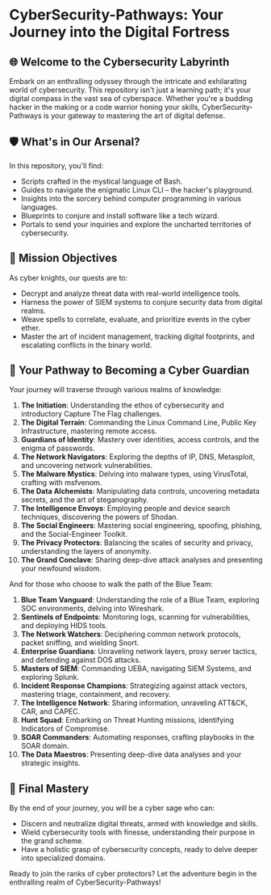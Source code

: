 
# CyberSecurity-Pathways: Your Journey into the Digital Fortress

## 🌐 Welcome to the Cybersecurity Labyrinth

Embark on an enthralling odyssey through the intricate and exhilarating world of cybersecurity. This repository isn't just a learning path; it's your digital compass in the vast sea of cyberspace. Whether you're a budding hacker in the making or a code warrior honing your skills, CyberSecurity-Pathways is your gateway to mastering the art of digital defense.

## 🛡️ What's in Our Arsenal?

In this repository, you'll find:
- Scripts crafted in the mystical language of Bash.
- Guides to navigate the enigmatic Linux CLI – the hacker's playground.
- Insights into the sorcery behind computer programming in various languages.
- Blueprints to conjure and install software like a tech wizard.
- Portals to send your inquiries and explore the uncharted territories of cybersecurity.

## 🎯 Mission Objectives

As cyber knights, our quests are to:
- Decrypt and analyze threat data with real-world intelligence tools.
- Harness the power of SIEM systems to conjure security data from digital realms.
- Weave spells to correlate, evaluate, and prioritize events in the cyber ether.
- Master the art of incident management, tracking digital footprints, and escalating conflicts in the binary world.

## 🚀 Your Pathway to Becoming a Cyber Guardian

Your journey will traverse through various realms of knowledge:
1. **The Initiation**: Understanding the ethos of cybersecurity and introductory Capture The Flag challenges.
2. **The Digital Terrain**: Commanding the Linux Command Line, Public Key Infrastructure, mastering remote access.
3. **Guardians of Identity**: Mastery over identities, access controls, and the enigma of passwords.
4. **The Network Navigators**: Exploring the depths of IP, DNS, Metasploit, and uncovering network vulnerabilities.
5. **The Malware Mystics**: Delving into malware types, using VirusTotal, crafting with msfvenom.
6. **The Data Alchemists**: Manipulating data controls, uncovering metadata secrets, and the art of steganography.
7. **The Intelligence Envoys**: Employing people and device search techniques, discovering the powers of Shodan.
8. **The Social Engineers**: Mastering social engineering, spoofing, phishing, and the Social-Engineer Toolkit.
9. **The Privacy Protectors**: Balancing the scales of security and privacy, understanding the layers of anonymity.
10. **The Grand Conclave**: Sharing deep-dive attack analyses and presenting your newfound wisdom.

And for those who choose to walk the path of the Blue Team:
1. **Blue Team Vanguard**: Understanding the role of a Blue Team, exploring SOC environments, delving into Wireshark.
2. **Sentinels of Endpoints**: Monitoring logs, scanning for vulnerabilities, and deploying HIDS tools.
3. **The Network Watchers**: Deciphering common network protocols, packet sniffing, and wielding Snort.
4. **Enterprise Guardians**: Unraveling network layers, proxy server tactics, and defending against DOS attacks.
5. **Masters of SIEM**: Commanding UEBA, navigating SIEM Systems, and exploring Splunk.
6. **Incident Response Champions**: Strategizing against attack vectors, mastering triage, containment, and recovery.
7. **The Intelligence Network**: Sharing information, unraveling ATT&CK, CAR, and CAPEC.
8. **Hunt Squad**: Embarking on Threat Hunting missions, identifying Indicators of Compromise.
9. **SOAR Commanders**: Automating responses, crafting playbooks in the SOAR domain.
10. **The Data Maestros**: Presenting deep-dive data analyses and your strategic insights.

## 🌟 Final Mastery

By the end of your journey, you will be a cyber sage who can:
- Discern and neutralize digital threats, armed with knowledge and skills.
- Wield cybersecurity tools with finesse, understanding their purpose in the grand scheme.
- Have a holistic grasp of cybersecurity concepts, ready to delve deeper into specialized domains.

Ready to join the ranks of cyber protectors? Let the adventure begin in the enthralling realm of CyberSecurity-Pathways!
